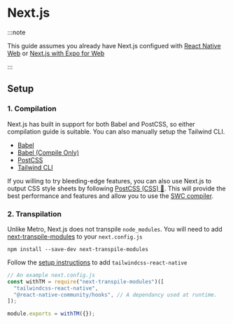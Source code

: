 # Next.js

:::note

This guide assumes you already have Next.js configued with [React Native Web](https://github.com/vercel/next.js/tree/canary/examples/with-react-native-web) or [Next.js with Expo for Web](https://docs.expo.dev/guides/using-nextjs/)

:::

## Setup

### 1. Compilation

Next.js has built in support for both Babel and PostCSS, so either compilation guide is suitable. You can also manually setup the Tailwind CLI.

- [Babel](../compilation/babel.md)
- [Babel (Compile Only)](../compilation/babel-compile-only.md)
- [PostCSS](../compilation/postcss-native.md)
- [Tailwind CLI](../compilation/cli-native.md)

If you willing to try bleeding-edge features, you can also use Next.js to output CSS style sheets by following [PostCSS (CSS) 🔬](../compilation/postcss-css.md). This will provide the best performance and features and allow you to use the [SWC compiler](https://nextjs.org/docs/advanced-features/compiler).

### 2. Transpilation

Unlike Metro, Next.js does not transpile `node_modules`. You will need to add [next-transpile-modules](https://github.com/martpie/next-transpile-modules) to your `next.config.js`

```
npm install --save-dev next-transpile-modules
```

Follow the [setup instructions](https://github.com/martpie/next-transpile-modules#usage) to add `tailwindcss-react-native`

```js
// An example next.config.js
const withTM = require("next-transpile-modules")([
  "tailwindcss-react-native",
  "@react-native-community/hooks", // A dependancy used at runtime.
]);

module.exports = withTM({});
```
